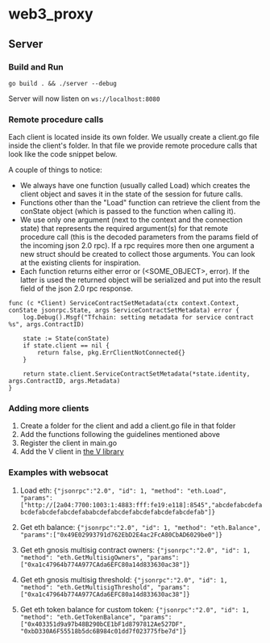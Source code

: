 # web3_proxy

## Server

### Build and Run

```
go build . && ./server --debug
```

Server will now listen on `ws://localhost:8080`

### Remote procedure calls

Each client is located inside its own folder. We usually create a client.go file inside the client's folder. In that file we provide remote procedure calls that look like the code snippet below.

A couple of things to notice:

- We always have one function (usually called Load) which creates the client object and saves it in the state of the session for future calls.
- Functions other than the "Load" function can retrieve the client from the conState object (which is passed to the function when calling it).
- We use only one argument (next to the context and the connection state) that represents the required argument(s) for that remote procedure call (this is the decoded parameters from the params field of the incoming json 2.0 rpc). If a rpc requires more then one argument a new struct should be created to collect those arguments. You can look at the existing clients for inspiration.
- Each function returns either error or (<SOME_OBJECT>, error). If the latter is used the returned object will be serialized and put into the result field of the json 2.0 rpc response.

```
func (c *Client) ServiceContractSetMetadata(ctx context.Context, conState jsonrpc.State, args ServiceContractSetMetadata) error {
	log.Debug().Msgf("Tfchain: setting metadata for service contract %s", args.ContractID)

	state := State(conState)
	if state.client == nil {
		return false, pkg.ErrClientNotConnected{}
	}

	return state.client.ServiceContractSetMetadata(*state.identity, args.ContractID, args.Metadata)
}
```

### Adding more clients

1) Create a folder for the client and add a client.go file in that folder
2) Add the functions following the guidelines mentioned above
3) Register the client in main.go
4) Add the V client in [the V library](../lib)


### Examples with websocat

1. Load eth: `{"jsonrpc":"2.0", "id": 1, "method": "eth.Load", "params":["http://[2a04:7700:1003:1:4883:fff:fe19:e118]:8545","abcdefabcdefabcdefabcdefabcdefababcdefabcdefabcdefabcdefabcdefab"]}`

2. Get eth balance: `{"jsonrpc":"2.0", "id": 1, "method": "eth.Balance", "params":["0x49E02993791d762EbD2E4ac2FcA80CbAD6029be0"]}`

3. Get eth gnosis multisig contract owners: `{"jsonrpc":"2.0", "id": 1, "method": "eth.GetMultisigOwners", "params":["0xa1c47964b774A977CAda6EFC80a14d833630ac38"]}`

4. Get eth gnosis multisig threshold: `{"jsonrpc":"2.0", "id": 1, "method": "eth.GetMultisigThreshold", "params":["0xa1c47964b774A977CAda6EFC80a14d833630ac38"]}`

5. Get eth token balance for custom token: `{"jsonrpc":"2.0", "id": 1, "method": "eth.GetTokenBalance", "params":["0x403351d9a97b48B290bCE1bF1d8797812Ae527DF", "0xbD330A6F55518b5dc6B984c01dd7f023775fbe7d"]}`
